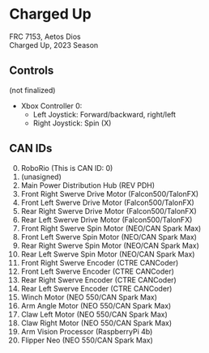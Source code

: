 # Charged Up
FRC 7153, Aetos Dios <br>
Charged Up, 2023 Season

## Controls
(not finalized)
* Xbox Controller 0: 
    * Left Joystick: Forward/backward, right/left
    * Right Joystick: Spin (X)

## CAN IDs
0. RoboRio (This is CAN ID: 0)
1. (unasigned)
2. Main Power Distribution Hub (REV PDH)
3. Front Right Swerve Drive Motor (Falcon500/TalonFX)
4. Front Left Swerve Drive Motor (Falcon500/TalonFX)
5. Rear Right Swerve Drive Motor (Falcon500/TalonFX)
6. Rear Left Swerve Drive Motor (Falcon500/TalonFX)
7. Front Right Swerve Spin Motor (NEO/CAN Spark Max)
8. Front Left Swerve Spin Motor (NEO/CAN Spark Max)
9. Rear Right Swerve Spin Motor (NEO/CAN Spark Max)
10. Rear Left Swerve Spin Motor (NEO/CAN Spark Max)
11. Front Right Swerve Encoder (CTRE CANCoder)
12. Front Left Swerve Encoder (CTRE CANCoder)
13. Rear Right Swerve Encoder (CTRE CANCoder)
14. Rear Left Swerve Encoder (CTRE CANCoder)
15. Winch Motor (NEO 550/CAN Spark Max)
16. Arm Angle Motor (NEO 550/CAN Spark Max)
17. Claw Left Motor (NEO 550/CAN Spark Max)
18. Claw Right Motor (NEO 550/CAN Spark Max)
19. Arm Vision Processor (RaspberryPi 4b)
20. Flipper Neo (NEO 550/CAN Spark Max)
